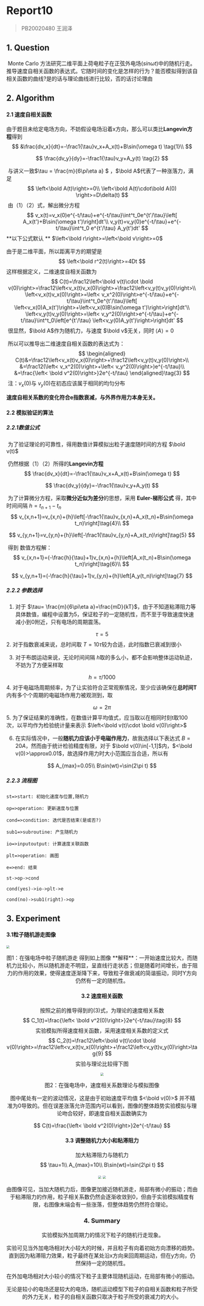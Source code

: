 # Report10

> PB20020480 王润泽

## 1. Question

​	Monte Carlo 方法研究二维平面上荷电粒子在正弦外电场$( sin\omega t )$中的随机行走。 推导速度自相关函数的表达式。它随时间的变化是怎样的行为？能否模拟得到该自相关函数的曲线?是的话与理论曲线进行比较，否的话讨论理由

## 2. Algorithm

#### 2.1 速度自相关函数

​	由于题目未给定电场方向，不妨假设电场沿着x方向，那么可以类比**Langevin方程**得到
$$
&\frac{dv_x}{dt}=-\frac1{\tau}v_x+A_x(t)+B\sin(\omega t) \tag{1}\\
$$

$$
\frac{dv_y}{dy}=-\frac1{\tau}v_y+A_y(t) \tag{2}
$$

​	与讲义一致$\tau = \frac{m}{6\pi\eta a} $  ，$\bold A$代表了一种涨落力，满足
$$
\left<\bold A(t)\right>=0\\
\left<\bold A(t)\cdot\bold A(0) \right>=D\delta(t)
$$
​	由（1）（2）式，解出微分方程
$$
v_x(t)=v_x(0)e^{-t/\tau}+e^{-t/\tau}\int^t_0e^{t'/\tau}\left[ A_x(t')+B\sin(\omega t')\right]dt'\\
v_y(t)=v_y(0)e^{-t/\tau}+e^{-t/\tau}\int^t_0 e^{t'/\tau} A_y(t')dt'
$$
**以下公式默认 ** $\left<\bold r\right>=\left<\bold v\right>=0$	

由于是二维平面，所以距离平方的期望是
$$
\left<\bold r^2(t)\right>=4Dt
$$
这样根据定义，二维速度自相关函数为
$$
C(t)=\frac12\left<\bold v(t)\cdot \bold v(0)\right>=\frac12\left<v_x(t)v_x(0)\right>+\frac12\left<v_y(t)v_y(0)\right>\\
\left<v_x(t)v_x(0)\right>=\left< v_x^2(0)\right>e^{-t/\tau}+e^{-t/\tau}\int^t_0e^{t'/\tau}\left[ \left<v_x(0)A_x(t')\right>+\left<v_x(0)B\sin(\omega t')\right>\right]dt'\\
\left<v_y(t)v_y(0)\right>=\left< v_y^2(0)\right>e^{-t/\tau}+e^{-t/\tau}\int^t_0\left[e^{t'/\tau} \left<v_y(0)A_y(t')\right>\right]dt'
$$
​	很显然，$\bold A$作为随机力，与速度 $\bold v$无关，同时 $\left<A\right>=0$

​	所以可以推导出二维速度自相关函数的表达式为：
$$
\begin{aligned}
C(t)&=\frac12\left<v_x(t)v_x(0)\right>+\frac12\left<v_y(t)v_y(0)\right>\\
&=\frac12(\left< v_x^2(0)\right>+\left< v_y^2(0)\right>)e^{-t/\tau}\\
&=\frac{\left< \bold v^2(0)\right>}2e^{-t/\tau}
\end{aligned}\tag{3}
$$
​	注：$v_x(0)$与 $v_y(0)$在初态应该属于相同的均匀分布

​	**速度自相关系数的变化符合e指数衰减，与外界作用力本身无关。**

#### 2.2 模拟验证的算法

##### 2.2.1数值公式

​	为了验证理论的可靠性，得用数值计算模拟出粒子速度随时间的方程 $\bold v(t)$

​	仍然根据（1）（2）所得的**Langevin方程**
$$
\frac{dv_x}{dt}=-\frac1{\tau}v_x+A_x(t)+B\sin(\omega t)
$$

$$
\frac{dv_y}{dy}=-\frac1{\tau}v_y+A_y(t) 
$$

​	为了计算微分方程，采取**微分近似为差分**的思想，采用 **Euler-梯形公式** 得，其中时间间隔 $h=t_{n+1}-t_n$
$$
v_{x,n+1}=v_{x,n}+{h}\left[-\frac1{\tau}v_{x,n}+A_x(t_n)+B\sin(\omega t_n)\right]\tag{4}\\
$$

$$
v_{y,n+1}=v_{y,n}+{h}\left[-\frac1{\tau}v_{y,n}+A_x(t_n)\right]\tag{5}
$$

​	得到 数值方程解：
$$
v_{x,n+1}=(-\frac{h}{\tau}+1)v_{x,n}+{h}\left[A_x(t_n)+B\sin(\omega t_n)\right]\tag{6}\\
$$

$$
v_{y,n+1}=(-\frac{h}{\tau}+1)v_{y,n}+{h}\left[A_y(t_n)\right]\tag{7}
$$

##### 2.2.2 参数选择

1. 对于 $\tau= \frac{m}{6\pi\eta a}=\frac{mD}{kT}$，由于不知道粘滞阻力等具体数值，编程中设置为5，保证粒子的一定随机性，而不至于导致速度快速减小到0附近，只有电场的周期震荡。	

$$
\tau=5
$$
2. 对于指数衰减来说，总时间取 $T=10\tau$较为合适，此时指数已衰减到很小

3. 对于布朗运动来说，无论时间间隔 $h$取的多么小，都不会影响整体运动轨迹，不妨为了方便采样取

$$
h=\tau/1000
$$
4. 对于电磁场周期频率，为了让实验符合正常观察情况，至少应该确保在**总时间T**内有多个个周期的电磁场作用力被观测到，取

$$
\omega = 2\pi
$$
5. 为了保证结果的准确性，在数值计算平均值式，应当取以在相同时刻t取100次，以平均作为检验统计量来表示 $\left<\bold v(t)\cdot \bold v(0)\right>$

6. 在实际情况中，一般**随机力应该小于电磁作用力**，故我选择以下表达式 $B=20A$，然而由于统计检验精度有限，对于 $\bold v(0)\in[-1,1]$内，$<\bold v(0)>\approx0.01$，故选择作用力时大小范围应当合适，所以有

$$
A_{max}=0.05\\
B\sin(wt)=\sin(2\pi t)
$$

##### 2.2.3 流程图

```flow
st=>start: 初始化速度与位置,随机力
 
op=>operation: 更新速度与位置
 
cond=>condition: 迭代是否结束(是或否?)
 
sub1=>subroutine: 产生随机力

io=>inputoutput: 计算速度关联函数

plt=>operation: 画图

e=>end: 结束
 
st->op->cond
 
cond(yes)->io->plt->e
 
cond(no)->sub1(right)->op
```

## 3. Experiment

#### 3.1粒子随机游走图像

<img src="F:\MyDocuments\Physics\Computational Physics\Homework\hw10\random_walk.png" style="zoom:50%;" />

<center><p>图1：在强电场中粒子随机游走
得到如上图像
**解释**：一开始速度比较大，而随机力比较小，所以随机游走不明显，呈直线行走状态；但是随着时间增长，由于阻力的作用的效果，使得速度逐渐降下来，导致粒子做衰减的简谐振动，同时Y方向仍然有一定的随机性。

#### 3.2 速度相关函数

按照之前的推导得到的(3)式，为理论的速度相关系数
$$
C_1(t)=\frac{\left< \bold v^2(0)\right>}2e^{-t/\tau}\tag{8}
$$
实验模拟所得速度相关函数，采用速度相关系数的定义式
$$
C_2(t)=\frac12\left<\bold v(t)\cdot \bold v(0)\right>=\frac12\left<v_x(t)v_x(0)\right>+\frac12\left<v_y(t)v_y(0)\right>\tag{9}
$$
实验与理论比较得下图

<img src="F:\MyDocuments\Physics\Computational Physics\Homework\hw10\covariance_v.png" style="zoom: 50%;" />

<center><p>图2：在强电场中，速度相关系数理论与模拟图像

​	图中尾处有一定的波动情况，这是由于初始速度平均值 $<\bold v(0)>$ 并不精准为0导致的。但在误差涨落允许范围内可以看到，图像的整体趋势实验模拟与理论吻合较好，即速度自相关函数确实为

$$
C(t)=\frac{\left< \bold v^2(0)\right>}2e^{-t/\tau}
$$


#### 3.3 调整随机力大小和粘滞阻力

加大粘滞阻力与随机力
$$
\tau=1\\
A_{max}=10\\
B\sin(wt)=\sin(2\pi t)
$$

<img src="F:\MyDocuments\Physics\Computational Physics\Homework\hw10\random_walk2.png" style="zoom:50%;" />

<img src="F:\MyDocuments\Physics\Computational Physics\Homework\hw10\covariance_v2.png" style="zoom:50%;" />





​	由图像可见，当加大随机力后，图像更加接近随机游走，局部有微小的振动；而由于粘滞阻力的作用，粒子相关系数仍然会逐渐收敛到0，但由于实验模拟精度有限，右图像末端会有一些涨落，但整体趋势仍然符合理论。



### 4. Summary

​	实验模拟外加周期力的情况下粒子的随机行走现象。

​	实验可见当外加电场相对大小较大的时候，并且粒子有向着初始方向漂移的趋势。直到因为粘滞阻力效果，粒子最终在某处沿x方向来回周期运动，但在y方向，仍然保持一定的随机性。

​	在外加电场相对大小较小的情况下粒子主要体现随机运动，在局部有微小的振动。

​	无论是较小的电场还是较大的电场，随机运动模型下粒子的自相关函数和粒子所受的外力无关，粒子的自相关函数只取决于粒子所受的衰减力的大小。
